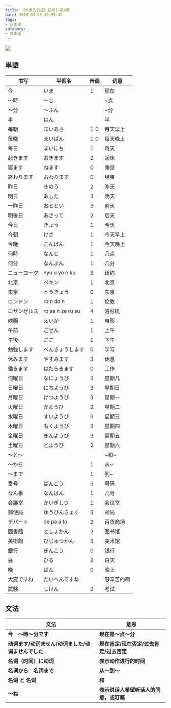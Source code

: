 ```yaml
---
title: 《大家的日语》初级1-第4课
date: 2018-03-23 22:53:45
tags:
- 日本語
category:
- 日本語
---
```

![](/images/IMG_1015.PNG)

## 単語

|书写|平假名|音调|词意|
|---|---|---|---|
|今|いま|１|现在|
|〜時|〜じ||~点|
|〜分|〜ふん||~分|
|半|はん||半|
|毎朝|まいあさ|１０|每天早上|
|毎晩|まいばん|１０|每天晚上|
|毎日|まいにち|１|每天|
|起きます|おきます|２|起床|
|寝ます|ねます|０|睡觉|
|終わります|おわります|０|结束|
|昨日|きのう|２|昨天|
|明日|あした|３|明天|
|一昨日|おととい|３|前天|
|明後日|あさって|２|后天|
|今日|きょう|１|今天|
|今朝|けさ|１|今天早上|
|今晩|こんばん|１|今天晚上|
|何時|なんじ|１|几点|
|何分|なんぷん|１|几分|
|ニューヨーク|nyu u yo o ku|３|纽约|
|北京|ペキン|１|北京|
|東京|とうきょう|０|东京|
|ロンドン|ro n do n|１|伦敦|
|ロサンゼルス|ro sa n ze ru su|４|洛杉矶|
|映画|えいが|１|电影|
|午前|ごぜん|１|上午|
|午後|ごご|１|下午|
|勉強します|べんきょうします|０|学习|
|休みます|やすみます|３|休息|
|働きます|はたらきます|０|工作|
|何曜日|なにょうび|３|星期几|
|日曜日|にちようび|３|星期日|
|月曜日|げつようび|３|星期一|
|火曜日|かようび|２|星期二|
|水曜日|すいようび|３|星期三|
|木曜日|もくようび|３|星期四|
|金曜日|きんようび|３|星期五|
|土曜日|どようび|２|星期六|
|〜と〜|||~和~|
|〜から||１|从~|
|〜まで||１|到~|
|番号|ばんごう|３|号码|
|なん番|なんばん|１|几号|
|会議室|かいぎしつ|１|会议室|
|郵便局|ゆうびんきょく|３|邮局|
|デパート|de pa a to|２|百货商场|
|図書館|としょかん|２|图书馆|
|美術館|びじゅつかん|３|美术馆|
|銀行|ぎんこう|０|银行|
|昼|ひる|２|白天|
|晩|ばん|０|晚上|
|大変ですね|たいへんですね||够辛苦的啊|
|試験|しけん|２|考试|

## 文法

|文法|意思|
|---|---|
|**今　〜時〜分です**|**现在是〜点〜分**|
|**动词ます/动词ません/动词ました/动词ませんでした**|**现在肯定/现在否定/过去肯定/过去否定**|
|**名词（时间）に动词**|**表示动作进行的时间**|
|**名词から　名词まで**|**从〜到〜**|
|**名词 と 名词**|**和**|
|**〜ね**|**表示说话人希望听话人的同意，或叮嘱**|



